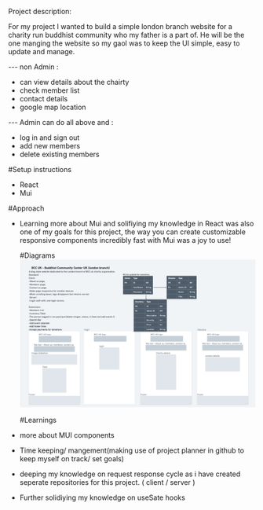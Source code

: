 Project description:

For my project I wanted to build a simple london branch website for a charity run buddhist community who my father is a part of.
  He will be the one manging the website so my gaol was to keep the UI simple, easy to update and manage.

--- non Admin :

- can view details about the chairty
- check member list
- contact details
- google map location

--- Admin can do all above and :

- log in and sign out
- add new members
- delete existing members

#Setup instructions

- React
- Mui

#Approach 


- Learning more about Mui and solifiying my knowledge in React was also one of my goals for this project,
  the way you can create customizable responsive components incredibly fast with Mui was a joy to use!

  #Diagrams
  ![](my-app/ERD/Screenshot%202022-05-26%20at%2016.52.48.png)

  #Learnings

- more about MUI components
- Time keeping/ mangement(making use of project planner in github to keep myself on track/ set goals)
- deeping my knowledge on request response cycle as i have created seperate repositories for this project. ( client / server )
- Further solidiying my knowledge on useSate hooks

